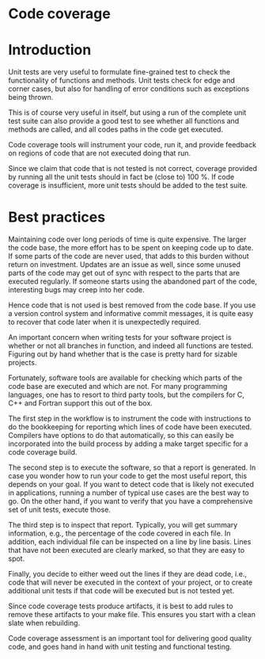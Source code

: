 # Code coverage


# Introduction

Unit tests are very useful to formulate fine-grained test to check the
functionality of functions and methods. Unit tests check for edge and corner
cases, but also for handling of error conditions such as exceptions being
thrown.

This is of course very useful in itself, but using a run of the complete unit
test suite can also provide a good test to see whether all functions and methods
are called, and all codes paths in the code get executed.

Code coverage tools will instrument your code, run it, and provide feedback on
regions of code that are not executed doing that run.

Since we claim that code that is not tested is not correct, coverage provided by
running all the unit tests should in fact be (close to) 100 %.  If code coverage
is insufficient, more unit tests should be added to the test suite.


# Best practices

Maintaining code over long periods of time is quite expensive. The larger the
code base, the more effort has to be spent on keeping code up to date. If some
parts of the code are never used, that adds to this burden without return on
investment. Updates are an issue as well, since some unused parts of the code
may get out of sync with respect to the parts that are executed regularly. If
someone starts using the abandoned part of the code, interesting bugs may creep
into her code.

Hence code that is not used is best removed from the code base. If you use a
version control system and informative commit messages, it is quite easy to
recover that code later when it is unexpectedly required.

An important concern when writing tests for your software project is whether or
not all branches in function, and indeed all functions are tested. Figuring out
by hand whether that is the case is pretty hard for sizable projects.

Fortunately, software tools are available for checking which parts of the code
base are executed and which are not.  For many programming languages, one has to
resort to third party tools, but the compilers for C, C++ and Fortran support
this out of the box.

The first step in the workflow is to instrument the code with instructions to do
the bookkeeping for reporting which lines of code have been executed. Compilers
have options to do that automatically, so this can easily be incorporated into
the build process by adding a make target specific for a code coverage build.

The second step is to execute the software, so that a report is generated. In
case you wonder how to run your code to get the most useful report, this depends
on your goal. If you want to detect code that is likely not executed in
applications, running a number of typical use cases are the best way to go. On
the other hand, if you want to verify that you have a comprehensive set of unit
tests, execute those.

The third step is to inspect that report. Typically, you will get summary
information, e.g., the percentage of the code covered in each file. In addition,
each individual file can be inspected on a line by line basis. Lines that have
not been executed are clearly marked, so that they are easy to spot.

Finally, you decide to either weed out the lines if they are dead code, i.e.,
code that will never be executed in the context of your project, or to create
additional unit tests if that code will be executed but is not tested yet.

Since code coverage tests produce artifacts, it is best to add rules to remove
these artifacts to your make file.  This ensures you start with a clean slate
when rebuilding. 

Code coverage assessment is an important tool for delivering good quality code,
and goes hand in hand with unit testing and functional testing.
